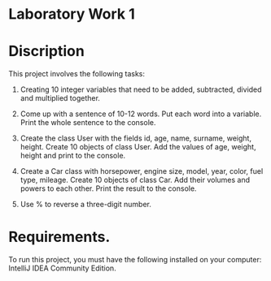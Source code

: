 # Laboratory Work 1

# Discription

This project involves the following tasks:

1. Creating 10 integer variables that need to be added, subtracted, divided and multiplied together.

2. Come up with a sentence of 10-12 words. Put each word into a variable. Print the whole sentence to the console.

3. Create the class User with the fields id, age, name, surname, weight, height. Create 10 objects of class User. Add the values of age, weight, height and print to the console.

4. Create a Car class with horsepower, engine size, model, year, color, fuel type, mileage. Create 10 objects of class Car. Add their volumes and powers to each other. Print the result to the console.

5. Use % to reverse a three-digit number.


# Requirements.
To run this project, you must have the following installed on your computer: IntelliJ IDEA Community Edition.


